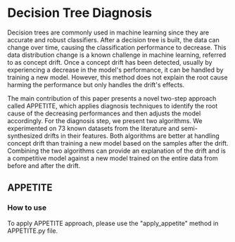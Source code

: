 # Decision Tree Diagnosis

Decision trees are commonly used in machine learning since they are accurate and robust classifiers. After a decision tree is built, the data can change over time, causing the classification performance to decrease. This data distribution change is a known challenge in machine learning, referred to as concept drift. Once a concept drift has been detected, usually by experiencing a decrease in the model's performance, it can be handled by training a new model. However, this method does not explain the root cause harming the performance but only handles the drift's effects. 

The main contribution of this paper presents a novel two-step approach called APPETITE, which applies diagnosis techniques to identify the root cause of the decreasing performances and then adjusts the model accordingly. For the diagnosis step, we present two algorithms. We experimented on 73 known datasets from the literature and semi-synthesized drifts in their features. Both algorithms are better at handling concept drift than training a new model based on the samples after the drift. Combining the two algorithms can provide an explanation of the drift and is a competitive model against a new model trained on the entire data from before and after the drift.

## APPETITE

### How to use
To apply APPETITE approach, please use the "apply_appetite" method in APPETITE.py file.


